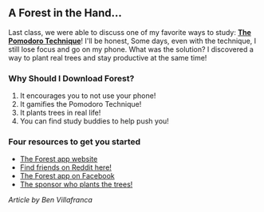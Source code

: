 ﻿## A Forest in the Hand...

Last class, we were able to discuss one of my favorite ways to study: **[The Pomodoro Technique](https://francescocirillo.com/pages/pomodoro-technique)**! I'll be honest, Some days, even with the technique, I still lose focus and go on my phone. What was the solution? I discovered a way to plant real trees and stay productive at the same time!


### Why Should I Download Forest?
1. It encourages you to not use your phone!
2. It gamifies the Pomodoro Technique!
3. It plants trees in real life!
4. You can find study buddies to help push you!


### Four resources to get you started

- [The Forest app website](https://www.forestapp.cc/)
- [Find friends on Reddit here!](https://www.reddit.com/r/forestapp/)
- [The Forest app on Facebook](https://www.facebook.com/forestapp.cc/)
- [The sponsor who plants the trees!](https://trees.org/sponsor/forest-app/)

*Article by Ben Villafranca*


